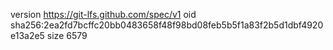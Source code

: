version https://git-lfs.github.com/spec/v1
oid sha256:2ea2fd7bcffc20bb0483658f48f98bd08feb5b5f1a83f2b5d1dbf4920e13a2e5
size 6579

